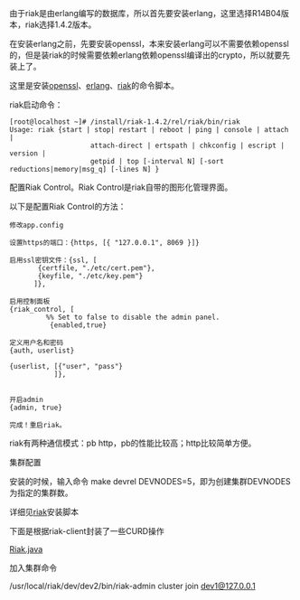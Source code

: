 由于riak是由erlang编写的数据库，所以首先要安装erlang，这里选择R14B04版本，riak选择1.4.2版本。

在安装erlang之前，先要安装openssl，本来安装erlang可以不需要依赖openssl的，但是装riak的时候需要依赖erlang依赖openssl编译出的crypto，所以就要先装上了。

这里是安装[openssl](https://github.com/ruanzhijun/share/blob/master/shell/install-erlang.sh)、[erlang](https://github.com/ruanzhijun/share/blob/master/shell/install-erlang.sh)、[riak](https://github.com/ruanzhijun/share/blob/master/shell/install-riak.sh)的命令脚本。

riak启动命令：
```
[root@localhost ~]# /install/riak-1.4.2/rel/riak/bin/riak
Usage: riak {start | stop| restart | reboot | ping | console | attach | 
                    attach-direct | ertspath | chkconfig | escript | version | 
                    getpid | top [-interval N] [-sort reductions|memory|msg_q] [-lines N] }
```

配置Riak Control。Riak Control是riak自带的图形化管理界面。

以下是配置Riak Control的方法：

```
修改app.config

设置https的端口：{https, [{ "127.0.0.1", 8069 }]}

启用ssl密钥文件：{ssl, [
       {certfile, "./etc/cert.pem"},
       {keyfile, "./etc/key.pem"}
      ]},
	  
启用控制面板
{riak_control, [
         %% Set to false to disable the admin panel.
          {enabled,true}

定义用户名和密码
{auth, userlist}

{userlist, [{"user", "pass"}
           ]},
		   
		
开启admin		
{admin, true}

完成！重启riak。
```

riak有两种通信模式：pb  http，pb的性能比较高；http比较简单方便。

集群配置

安装的时候，输入命令 make devrel DEVNODES=5，即为创建集群DEVNODES为指定的集群数。

详细见[riak](https://github.com/ruanzhijun/share/blob/master/shell/install-riak.sh)安装脚本


下面是根据riak-client封装了一些CURD操作

[Riak.java](https://github.com/ruanzhijun/share/blob/master/java/share-core/src/java/com/share/core/riak/Riak.java)

加入集群命令

/usr/local/riak/dev/dev2/bin/riak-admin cluster join dev1@127.0.0.1
